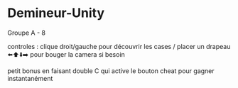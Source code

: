# Demineur-Unity
Groupe A - 8

controles : clique droit/gauche pour découvrir les cases / placer un drapeau 
⬅️⬆️⬇️➡️ pour bouger la camera si besoin 

petit bonus en faisant double C qui active le bouton cheat pour gagner instantanément 
